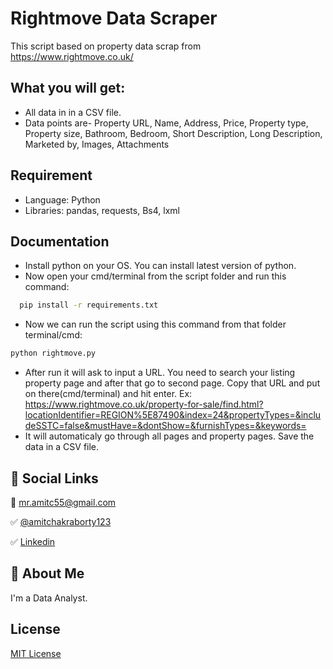 
# Rightmove Data Scraper

This script based on property data scrap from https://www.rightmove.co.uk/


## What you will get:

- All data in in a CSV file. 
- Data points are- Property URL, Name, Address, Price, Property type, Property size, Bathroom, Bedroom, Short Description, Long Description, Marketed by, Images, Attachments


## Requirement

- Language: Python
- Libraries: pandas, requests, Bs4, lxml


## Documentation

- Install python on your OS. You can install latest version of python.
- Now open your cmd/terminal from the script folder and run this command:
```bash
  pip install -r requirements.txt
```
- Now we can run the script using this command from that folder terminal/cmd:
```bash
python rightmove.py
```
- After run it will ask to input a URL. You need to search your listing property page and after that go to second page. Copy that URL and put on there(cmd/terminal) and hit enter.
Ex: https://www.rightmove.co.uk/property-for-sale/find.html?locationIdentifier=REGION%5E87490&index=24&propertyTypes=&includeSSTC=false&mustHave=&dontShow=&furnishTypes=&keywords=
- It will automaticaly go through all pages and property pages. Save the data in a CSV file.


## 🔗 Social Links

📧 mr.amitc55@gmail.com

✅ [@amitchakraborty123](https://www.github.com/amitchakraborty123)

✅ [Linkedin](https://www.linkedin.com/in/mrchamit/)
## 🚀 About Me
I'm a Data Analyst.


## License

[MIT License](https://choosealicense.com/licenses/mit/)
